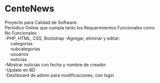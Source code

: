 # CenteNews
Proyecto para Calidad de Software. <br>
Periódico Online que cumpla tanto los Requerimientos Funcionales como No Funcionales : <br>
-PHP, HTML, CSS, Bootstrap
-Agregar, eliminar y editar:<br>
  &nbsp; &nbsp; ·categorías <br> 
  &nbsp; &nbsp; ·subcategorías <br>
  &nbsp; &nbsp; ·usuarios <br>
  &nbsp; &nbsp; ·noticias <br>
-Mostrar noticias con fecha y nombre de creador <br>
-Update en BD <br>
-Dashboard de admin para modificaciones, con login <br>
 

